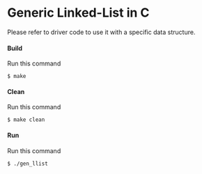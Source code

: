 # Generic Linked-List in C

Please refer to driver code to use it with a specific data structure.

#### Build
Run this command

`$ make`


#### Clean
Run this command

`$ make clean`


#### Run
Run this command

`$ ./gen_llist`
